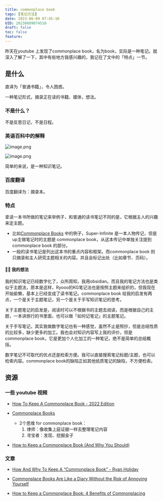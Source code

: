 ```yaml
---
title: commonplace book
tags: [笔记方法]
date: 2023-06-09 07:45:10
UID: 20230609074510
draft: false
toc: false
feature: 
---
```


昨天在youtube 上发现了commonplace book，名为book，实际是一种笔记。就深入了解了一下，其中有些地方我感兴趣的，我记在了文中的「特点」一节。

<!--more-->

## 是什么
直译为「普通书籍」，令人困惑。

一种笔记形式，摘录正在读的书籍、媒体，想法。

### 不是什么？
不是反思日记，不是日程。

### 英语百科中的解释
![image.png](https://s2.loli.net/2023/06/08/l8CHUgihd6OxnKz.png)

![image.png](https://s2.loli.net/2023/06/08/y7fqzCZkNEWKts5.png)

简单的来说，是一种知识笔记。

### 百度翻译
百度翻译为：摘录本。

### 特点
拿读一本书所做的笔记来举例子，和普通的读书笔记不同的是，它根据主人的兴趣来定主题。
- 比如[Commonplace Books](https://www.youtube.com/watch?v=clq8WsovZF4) 中的例子，Super-Infinite 是一本人物传记，但是up主做笔记时的主题是 commonplace book，从这本传记中单独关注提到commonplace book 的部分。
- 一般的读书笔记是列出这本书的重点内容和框架。而commonplace book 则只摘录和主人研究主题相关的内容。并且会标记出处（比如章节、页码）。

#### ✍🏻 我的想法

我的知识笔记已经数字化了，众所周知，我用obsidian。而且我的笔记方法也是类似于主题法，原本是这样，Ryooo的KG笔记法也是按照主题来组织的，但我现在开始偷懒，基本上已经变成了读书笔记。commonplace book 给我的启发有两点，一个是关于主题笔记，另一个是关于手写知识笔记的思考。

关于主题笔记的启发是，阅读时可以不根据书的主题去阅读，而是根据自己的主题，一本讲旅行的书里面，也可以做「如何记笔记」的主题笔记。

关于手写笔记，其实我做数字笔记也有一种感觉，虽然不止是照抄，但是总结性质的比较多，缺少更多的加工。我也会对知识内容写上我的评价，但是commonplace book，它是更加个人化加工的一种笔记，绝不是简单的总结概括。

数字笔记不可取代的优点还是检索方便。我可以直接搜索笔记标题/主题，也可以检索内容。commonplace book的缺陷正如其他纸质笔记的缺陷，不方便检索。

## 资源

### 一些 youtube 视频

- [How To Keep A Commonplace Book - 2022 Edition](https://youtu.be/NPqjgN-pNDw) 

- [Commonplace Books](https://www.youtube.com/watch?v=clq8WsovZF4) 
	- 2个思维 for commonplace book：
		1. 律师：像收集上庭证据一样去整理笔记内容
		2. 寻宝者：发现、挖掘金子

- [How to Keep a Commonplace Book (And Why You Should)](https://www.youtube.com/watch?v=aaHEgPk0tNM) 

### 文章

- [How And Why To Keep A “Commonplace Book” - Ryan Holiday](https://ryanholiday.net/how-and-why-to-keep-a-commonplace-book/) 
- [Commonplace Books Are Like a Diary Without the Risk of Annoying Yourself](https://www.nytimes.com/2022/03/22/magazine/commonplace-books-recommendation.html)

- [How to Keep a Commonplace Book: 4 Benefits of Commonplacing](https://www.masterclass.com/articles/how-to-keep-a-commonplace-book) 